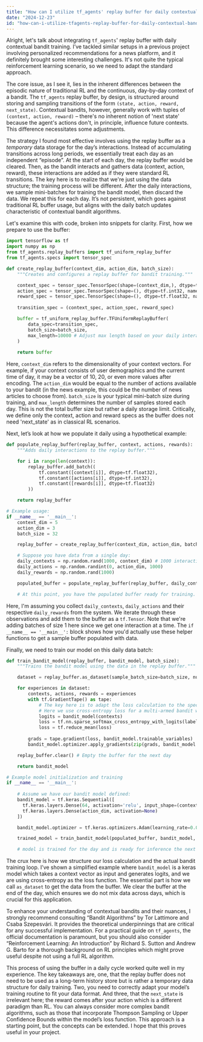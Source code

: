 ```yaml
---
title: "How can I utilize tf_agents' replay buffer for daily contextual bandit training?"
date: "2024-12-23"
id: "how-can-i-utilize-tfagents-replay-buffer-for-daily-contextual-bandit-training"
---
```


Alright, let's talk about integrating `tf_agents`' replay buffer with daily contextual bandit training. I’ve tackled similar setups in a previous project involving personalized recommendations for a news platform, and it definitely brought some interesting challenges. It's not quite the typical reinforcement learning scenario, so we need to adapt the standard approach.

The core issue, as I see it, lies in the inherent differences between the episodic nature of traditional RL and the continuous, day-by-day context of a bandit. The `tf_agents` replay buffer, by design, is structured around storing and sampling transitions of the form `(state, action, reward, next_state)`. Contextual bandits, however, generally work with tuples of `(context, action, reward)` – there's no inherent notion of 'next state' because the agent's actions don't, in principle, influence future contexts. This difference necessitates some adjustments.

The strategy I found most effective involves using the replay buffer as a *temporary* data storage for the day’s interactions. Instead of accumulating transitions across long periods, we essentially treat each day as an independent “episode”. At the start of each day, the replay buffer would be cleared. Then, as the bandit interacts and gathers data (context, action, reward), these interactions are added as if they were standard RL transitions. The key here is to realize that we're just using the data structure; the training process will be different. After the daily interactions, we sample mini-batches for training the bandit model, then discard the data. We repeat this for each day. It’s not persistent, which goes against traditional RL buffer usage, but aligns with the daily batch updates characteristic of contextual bandit algorithms.

Let's examine this with code, broken into snippets for clarity. First, how we prepare to use the buffer:

```python
import tensorflow as tf
import numpy as np
from tf_agents.replay_buffers import tf_uniform_replay_buffer
from tf_agents.specs import tensor_spec

def create_replay_buffer(context_dim, action_dim, batch_size):
    """Creates and configures a replay buffer for bandit training."""

    context_spec = tensor_spec.TensorSpec(shape=(context_dim,), dtype=tf.float32, name='context')
    action_spec = tensor_spec.TensorSpec(shape=(), dtype=tf.int32, name='action')
    reward_spec = tensor_spec.TensorSpec(shape=(), dtype=tf.float32, name='reward')
    
    transition_spec = (context_spec, action_spec, reward_spec)

    buffer = tf_uniform_replay_buffer.TFUniformReplayBuffer(
        data_spec=transition_spec,
        batch_size=batch_size,
        max_length=10000 # Adjust max length based on your daily interactions
    )
    
    return buffer

```

Here, `context_dim` refers to the dimensionality of your context vectors. For example, if your context consists of user demographics and the current time of day, it may be a vector of 10, 20, or even more values after encoding. The `action_dim` would be equal to the number of actions available to your bandit (in the news example, this could be the number of news articles to choose from). `batch_size` is your typical mini-batch size during training, and `max_length` determines the number of samples stored each day. This is not the total buffer size but rather a daily storage limit. Critically, we define only the context, action and reward specs as the buffer does not need 'next_state' as in classical RL scenarios.

Next, let’s look at how we populate it daily using a hypothetical example:

```python
def populate_replay_buffer(replay_buffer, context, actions, rewards):
    """Adds daily interactions to the replay buffer."""

    for i in range(len(context)):
        replay_buffer.add_batch((
            tf.constant([context[i]], dtype=tf.float32),
            tf.constant([actions[i]], dtype=tf.int32),
            tf.constant([rewards[i]], dtype=tf.float32)
        ))

    return replay_buffer

# Example usage:
if __name__ == '__main__':
    context_dim = 5
    action_dim = 3
    batch_size = 32

    replay_buffer = create_replay_buffer(context_dim, action_dim, batch_size)

    # Suppose you have data from a single day:
    daily_contexts = np.random.rand(1000, context_dim) # 1000 interactions in the day
    daily_actions = np.random.randint(0, action_dim, 1000)
    daily_rewards = np.random.rand(1000)

    populated_buffer = populate_replay_buffer(replay_buffer, daily_contexts, daily_actions, daily_rewards)

    # At this point, you have the populated buffer ready for training.
```

Here, I'm assuming you collect `daily_contexts`, `daily_actions` and their respective `daily_rewards` from the system. We iterate through these observations and add them to the buffer as a `tf.Tensor`. Note that we're adding batches of size 1 here since we get one interaction at a time. The `if __name__ == '__main__':` block shows how you'd actually use these helper functions to get a sample buffer populated with data.

Finally, we need to train our model on this daily data batch:

```python
def train_bandit_model(replay_buffer, bandit_model, batch_size):
    """Trains the bandit model using the data in the replay buffer."""

    dataset = replay_buffer.as_dataset(sample_batch_size=batch_size, num_steps=1).prefetch(tf.data.AUTOTUNE)

    for experiences in dataset:
        contexts, actions, rewards = experiences
        with tf.GradientTape() as tape:
            # The key here is to adapt the loss calculation to the specific bandit model,
            # Here we use cross-entropy loss for a multi-armed bandit with a classification model
            logits = bandit_model(contexts)
            loss = tf.nn.sparse_softmax_cross_entropy_with_logits(labels=actions, logits=logits)
            loss = tf.reduce_mean(loss)
        
        grads = tape.gradient(loss, bandit_model.trainable_variables)
        bandit_model.optimizer.apply_gradients(zip(grads, bandit_model.trainable_variables))

    replay_buffer.clear() # Empty the buffer for the next day

    return bandit_model

# Example model initialization and training
if __name__ == '__main__':
  
    # Assume we have our bandit model defined:
    bandit_model = tf.keras.Sequential([
      tf.keras.layers.Dense(64, activation='relu', input_shape=(context_dim,)),
      tf.keras.layers.Dense(action_dim, activation=None)
    ])

    bandit_model.optimizer = tf.keras.optimizers.Adam(learning_rate=0.001)

    trained_model = train_bandit_model(populated_buffer, bandit_model, batch_size)

    # model is trained for the day and is ready for inference the next day
```

The crux here is how we structure our loss calculation and the actual bandit training loop. I’ve shown a simplified example where `bandit_model` is a keras model which takes a context vector as input and generates logits, and we are using cross-entropy as the loss function. The essential part is how we call `as_dataset` to get the data from the buffer. We clear the buffer at the end of the day, which ensures we do not mix data across days, which is crucial for this application.

To enhance your understanding of contextual bandits and their nuances, I strongly recommend consulting “Bandit Algorithms” by Tor Lattimore and Csaba Szepesvári. It provides the theoretical underpinnings that are critical for any successful implementation. For a practical guide on `tf_agents`, the official documentation is paramount, but you should also consider “Reinforcement Learning: An Introduction” by Richard S. Sutton and Andrew G. Barto for a thorough background on RL principles which might prove useful despite not using a full RL algorithm.

This process of using the buffer in a daily cycle worked quite well in my experience. The key takeaways are, one, that the replay buffer does not need to be used as a long-term history store but is rather a temporary data structure for daily training. Two, you need to correctly adapt your model’s training routine to fit your data format. And three, that the `next_state` is irrelevant here; the reward comes after your action which is a different paradigm than RL. You can always consider more complex bandit algorithms, such as those that incorporate Thompson Sampling or Upper Confidence Bounds within the model’s loss function. This approach is a starting point, but the concepts can be extended. I hope that this proves useful in your project.
